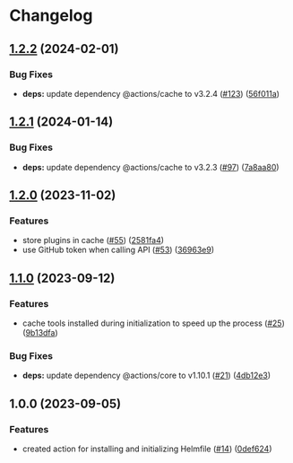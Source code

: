 # Changelog

## [1.2.2](https://github.com/heypigeonhq/setup-helmfile/compare/v1.2.1...v1.2.2) (2024-02-01)


### Bug Fixes

* **deps:** update dependency @actions/cache to v3.2.4 ([#123](https://github.com/heypigeonhq/setup-helmfile/issues/123)) ([56f011a](https://github.com/heypigeonhq/setup-helmfile/commit/56f011a0723b9552dd98ede12baac196db21de2c))

## [1.2.1](https://github.com/heypigeonhq/setup-helmfile/compare/v1.2.0...v1.2.1) (2024-01-14)


### Bug Fixes

* **deps:** update dependency @actions/cache to v3.2.3 ([#97](https://github.com/heypigeonhq/setup-helmfile/issues/97)) ([7a8aa80](https://github.com/heypigeonhq/setup-helmfile/commit/7a8aa80f7e379bbf6fd7e5d07e26674a6ffba269))

## [1.2.0](https://github.com/heypigeonhq/setup-helmfile/compare/v1.1.0...v1.2.0) (2023-11-02)


### Features

* store plugins in cache ([#55](https://github.com/heypigeonhq/setup-helmfile/issues/55)) ([2581fa4](https://github.com/heypigeonhq/setup-helmfile/commit/2581fa4d1ef874a727154412f415be95ab7de06e))
* use GitHub token when calling API ([#53](https://github.com/heypigeonhq/setup-helmfile/issues/53)) ([36963e9](https://github.com/heypigeonhq/setup-helmfile/commit/36963e9ae5fe556fc5a3110b8e3a8ef358afa29f))

## [1.1.0](https://github.com/heypigeonhq/setup-helmfile/compare/v1.0.0...v1.1.0) (2023-09-12)


### Features

* cache tools installed during initialization to speed up the process ([#25](https://github.com/heypigeonhq/setup-helmfile/issues/25)) ([9b13dfa](https://github.com/heypigeonhq/setup-helmfile/commit/9b13dfa5f8a8a2d89d7bbfcf0f2500897c1bbc94))


### Bug Fixes

* **deps:** update dependency @actions/core to v1.10.1 ([#21](https://github.com/heypigeonhq/setup-helmfile/issues/21)) ([4db12e3](https://github.com/heypigeonhq/setup-helmfile/commit/4db12e3b7823973313aaca02fd804cb5a1a66add))

## 1.0.0 (2023-09-05)


### Features

* created action for installing and initializing Helmfile ([#14](https://github.com/heypigeonhq/setup-helmfile/issues/14)) ([0def624](https://github.com/heypigeonhq/setup-helmfile/commit/0def6242f0ab282447fd622d538dadebdef84aed))
